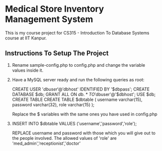 Medical Store Inventory Management System
=========================================

This is my course project for CS315 - Introduction To Database Systems course at IIT Kanpur.

Instructions To Setup The Project
---------------------------------
1.	Rename sample-config.php to config.php and change the variable values inside it.

2.	Have a MySQL server ready and run the following queries as root:
	
	CREATE USER '$dbuser'@'$dbhost' IDENTIFIED BY '$dbpass';
	CREATE DATABASE $db;
	GRANT ALL ON $db.* TO '$dbuser'@'$dbhost';
	USE $db;
	CREATE TABLE CREATE TABLE $dbtable
	(
		username	varchar(15),
		password	varchar(32),
		role		varchar(15)
	);
	
	Replace the $ variables with the same ones you have used in config.php

3.	INSERT INTO $dbtable VALUES ('username','password','role');
	
	REPLACE username and password with those which you will give out to the people involved.
	The allowed values of 'role' are 'med_admin','receptionist','doctor'